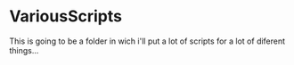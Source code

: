 # VariousScripts
This is going to be a folder in wich i'll put a lot of scripts for a lot of diferent things...
